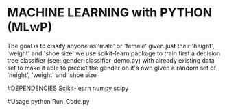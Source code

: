 # MACHINE LEARNING with PYTHON (MLwP)
The goal is to clssify anyone as 'male' or 'female' given just their 'height', 'weight' and 'shoe size'
we use scikit-learn package to train first a decision tree classifier (see: gender-classifier-demo.py) with already existing data set to make it able to predict the gender on it's own given a random set of 'height', 'weight' and 'shoe size

#DEPENDENCIES 
    Scikit-learn
    numpy
    scipy

#Usage
python Run_Code.py
